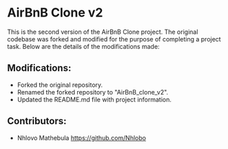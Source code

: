 # AirBnB Clone v2

This is the second version of the AirBnB Clone project. The original codebase was forked and modified for the purpose of completing a project task. Below are the details of the modifications made:

## Modifications:
- Forked the original repository.
- Renamed the forked repository to "AirBnB_clone_v2".
- Updated the README.md file with project information.

## Contributors:
- Nhlovo Mathebula https://github.com/Nhlobo
